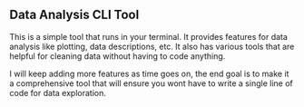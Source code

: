 ## Data Analysis CLI Tool
This is a simple tool that runs in your terminal. It provides features for data analysis like plotting, data descriptions, etc. It also has various tools that are helpful for cleaning data without having to code anything.

I will keep adding more features as time goes on, the end goal is to make it a comprehensive tool that will ensure you wont have to write a single line of code for data exploration.
